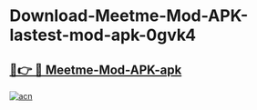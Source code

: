 # Download-Meetme-Mod-APK-lastest-mod-apk-0gvk4

<h2><a href="https://apkcomod.com?title=Meetme-Mod-APK">🔗👉 🔴 Meetme-Mod-APK-apk </a></h2>

[![acn](https://github.com/user-attachments/assets/0f9c940e-d8b0-45ae-aac7-cd30a18b3e1c)](https://apkcomod.com?title=Meetme-Mod-APK)
